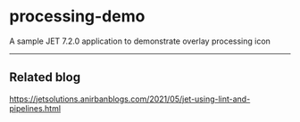 # processing-demo
A sample JET 7.2.0 application to demonstrate overlay processing icon  

- - - -

## Related blog
https://jetsolutions.anirbanblogs.com/2021/05/jet-using-lint-and-pipelines.html  